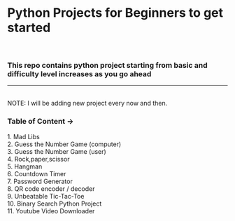<h1> Python Projects for Beginners to get started</h1>
<br>
<h3> This repo contains python project starting from basic and difficulty level increases as you go ahead</h3>
<hr><br>
NOTE: I will be adding new project every now and then.
<h3>Table of Content -> </h3>
    1. Mad Libs<br/>
    2. Guess the Number Game (computer)<br/>
    3. Guess the Number Game (user)<br/>
    4. Rock,paper,scissor<br/>
    5. Hangman<br/>
    6. Countdown Timer<br/>
    7. Password Generator<br/>
    8. QR code encoder / decoder<br/>
    9. Unbeatable Tic-Tac-Toe<br/>
    10. Binary Search Python Project<br/>
    11. Youtube Video Downloader<br/>
